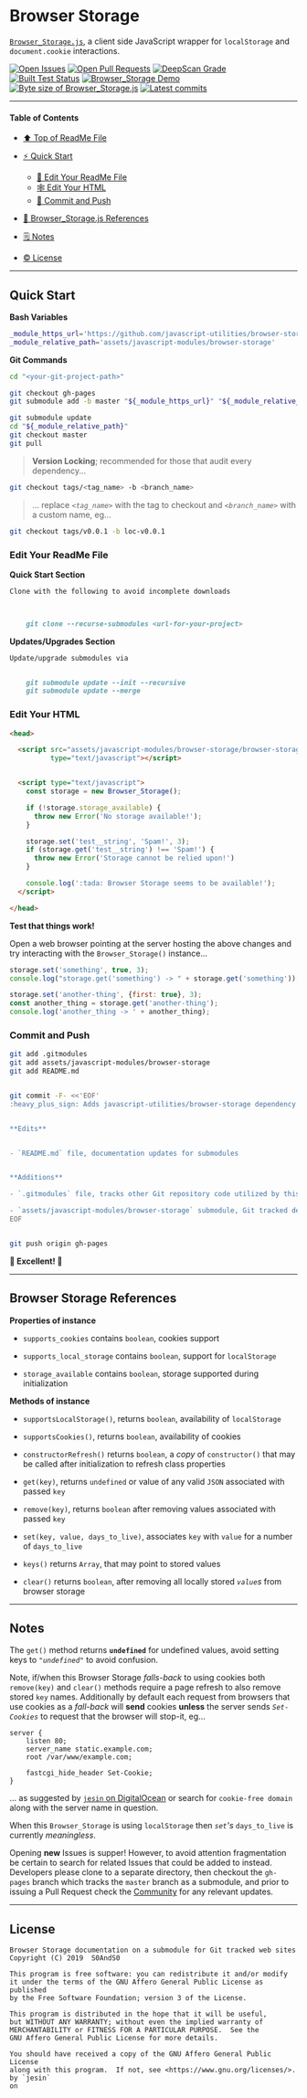 # Browser Storage
[heading__title]:
  #browser-storage
  "&#x2B06; Top of this page"


[`Browser_Storage.js`][browser_storage__master__source_code], a client side JavaScript wrapper for `localStorage` and `document.cookie` interactions.


[![Open Issues][badge__issues__browser_storage]][issues__browser_storage] [![Open Pull Requests][badge__pull_requests__browser_storage]][pull_requests__browser_storage] [![DeepScan Grade][badge__deepscan__browser_storage]][deepscan__browser_storage] [![Built Test Status][badge__travis_ci__browser_storage]][travis_ci__browser_storage] [![Browser_Storage Demo][badge__demo__browser_storage]][demo__browser_storage] [![Byte size of Browser_Storage.js][badge__master__browser_storage__source_code]][browser_storage__master__source_code] [![Latest commits][badge__commits__browser_storage__master]][commits__browser_storage__master]


------


#### Table of Contents


- [&#x2B06; Top of ReadMe File][heading__title]

- [&#9889; Quick Start][heading__quick_start]

  - [:memo: Edit Your ReadMe File][heading__edit_your_readme_file]
  - [&#x1F578; Edit Your HTML][heading__edit_your_html]
  - [:floppy_disk: Commit and Push][heading__commit_and_push]

- [:scroll: Browser_Storage.js References][heading__api_references]

- [&#x1F5D2; Notes][notes]

- [:copyright: License][heading__license]


------


## Quick Start
[heading__quick_start]:
  #quick-start
  "&#9889; ...well as quick as it may get with things like this"


**Bash Variables**


```Bash
_module_https_url='https://github.com/javascript-utilities/browser-storage.git'
_module_relative_path='assets/javascript-modules/browser-storage'
```


**Git Commands**


```Bash
cd "<your-git-project-path>"

git checkout gh-pages
git submodule add -b master "${_module_https_url}" "${_module_relative_path}"

git submodule update
cd "${_module_relative_path}"
git checkout master
git pull
```


> **Version Locking**; recommended for those that audit every dependency...


```Bash
git checkout tags/<tag_name> -b <branch_name>
```


> ... replace _`<tag_name>`_ with the tag to checkout and _`<branch_name>`_ with a custom name, eg...


```Bash
git checkout tags/v0.0.1 -b loc-v0.0.1
```


### Edit Your ReadMe File
[heading__edit_your_readme_file]:
  #edit-your-readme-file
  "&#X1F4DD; Suggested additions so everyone has a good time with submodules"


**Quick Start Section**


```MarkDown
Clone with the following to avoid incomplete downloads



    git clone --recurse-submodules <url-for-your-project>
```


**Updates/Upgrades Section**


```MarkDown
Update/upgrade submodules via


    git submodule update --init --recursive
    git submodule update --merge
```


### Edit Your HTML
[heading__edit_your_html]:
  #edit-your-html
  "&#x1F578; Source and utilize Browser_Storage features"


```HTML
<head>

  <script src="assets/javascript-modules/browser-storage/browser-storage.js"
          type="text/javascript"></script>


  <script type="text/javascript">
    const storage = new Browser_Storage();

    if (!storage.storage_available) {
      throw new Error('No storage available!');
    }

    storage.set('test__string', 'Spam!', 3);
    if (storage.get('test__string') !== 'Spam!') {
      throw new Error('Storage cannot be relied upon!')
    }

    console.log(':tada: Browser Storage seems to be available!');
  </script>

</head>
```


**Test that things work!**


Open a web browser pointing at the server hosting the above changes and try interacting with the `Browser_Storage()` instance...


```JavaScript
storage.set('something', true, 3);
console.log("storage.get('something') -> " + storage.get('something'));

storage.set('another-thing', {first: true}, 3);
const another_thing = storage.get('another-thing');
console.log('another_thing -> ' + another_thing);
```


### Commit and Push
[heading__commit_and_push]:
  #commit-and-push
  "&#x1F4BE; And congratulate yourself on not having to write something similar!"



```Bash
git add .gitmodules
git add assets/javascript-modules/browser-storage
git add README.md


git commit -F- <<'EOF'
:heavy_plus_sign: Adds javascript-utilities/browser-storage dependency


**Edits**


- `README.md` file, documentation updates for submodules


**Additions**

- `.gitmodules` file, tracks other Git repository code utilized by this project

- `assets/javascript-modules/browser-storage` submodule, Git tracked dependency
EOF


git push origin gh-pages
```


**:tada: Excellent! :tada:**


___


## Browser Storage References
[heading__api_references]:
  #browser-storage-references
  "&#x1F4DC;"


**Properties of instance**


- `supports_cookies` contains `boolean`, cookies support

- `supports_local_storage` contains `boolean`, support for `localStorage`

- `storage_available` contains `boolean`, storage supported during initialization


**Methods of instance**


- `supportsLocalStorage()`, returns `boolean`, availability of `localStorage`

- `supportsCookies()`, returns `boolean`, availability of cookies

- `constructorRefresh()` returns `boolean`, a _copy_ of `constructor()` that may be called after initialization to refresh class properties

- `get(key)`, returns `undefined` or value of any valid `JSON` associated with passed `key`

- `remove(key)`, returns `boolean` after removing values associated with passed `key`

- `set(key, value, days_to_live)`, associates `key` with `value` for a number of `days_to_live`

- `keys()` returns `Array`, that may point to stored values

- `clear()` returns `boolean`, after removing all locally stored _`value`s_ from browser storage


___


## Notes
[notes]:
  #notes
  "&#x1F5D2; Additional notes and links that may be worth clicking in the future"


The `get()` method returns **`undefined`** for undefined values, avoid setting keys to _`"undefined"`_ to avoid confusion.


Note, if/when this Browser Storage _falls-back_ to using cookies both `remove(key)` and `clear()` methods require a page refresh to also remove stored `key` names. Additionally by default each request from browsers that use cookies as a _fall-back_ will **send** cookies **unless** the server sends _`Set-Cookies`_ to request that the browser will stop-it, eg...


```
server {
    listen 80;
    server_name static.example.com;
    root /var/www/example.com;

    fastcgi_hide_header Set-Cookie;
}
```


... as suggested by [`jesin` on DigitalOcean][digital_ocean__nginx_cookie_free_headers] or search for `cookie-free domain` along with the server name in question.


When this `Browser_Storage` is using `localStorage` then _`set`'s_ `days_to_live` is currently _meaningless_.


Opening **new** Issues is supper! However, to avoid attention fragmentation be certain to search for related Issues that could be added to instead. Developers please clone to a separate directory, then checkout the `gh-pages` branch which tracks the `master` branch as a submodule, and prior to issuing a Pull Request check the [Community][browser_storage__community] for any relevant updates.


___


## License
[heading__license]:
  #license
  "&#x00A9; Legal bits of Open Source software"


```
Browser Storage documentation on a submodule for Git tracked web sites
Copyright (C) 2019  S0AndS0

This program is free software: you can redistribute it and/or modify
it under the terms of the GNU Affero General Public License as published
by the Free Software Foundation; version 3 of the License.

This program is distributed in the hope that it will be useful,
but WITHOUT ANY WARRANTY; without even the implied warranty of
MERCHANTABILITY or FITNESS FOR A PARTICULAR PURPOSE.  See the
GNU Affero General Public License for more details.

You should have received a copy of the GNU Affero General Public License
along with this program.  If not, see <https://www.gnu.org/licenses/>.
by `jesin`
on
```



[digital_ocean__nginx_cookie_free_headers]:
  https://www.digitalocean.com/community/questions/how-to-set-up-nginx-cookie-free-headers
  "&#x1F517; DigitalOcean &#x1F517; How to set-up Nginx cookie free headers?"


[badge__deepscan__browser_storage]:
  https://deepscan.io/api/teams/4392/projects/6156/branches/49668/badge/grade.svg

[deepscan__browser_storage]:
  https://deepscan.io/dashboard#view=project&tid=4392&pid=6156&bid=49668
  "&#x1F916; All hail our robot overloads!"


[badge__travis_ci__browser_storage]:
  https://img.shields.io/travis/javascript-utilities/browser-storage/gh-pages.svg

[travis_ci__browser_storage]:
  https://travis-ci.com/javascript-utilities/browser-storage
  "&#x1F6E0; Automated tests with Jest and build logs"



[organization__master__readme__submodules]:
  https://github.com/javascript-utilities/.github/blob/master/README.md#submodules
  "&#9851; The hows, whys, and what fores submodules from Git are used"


[badge__commits__browser_storage__master]:
  https://img.shields.io/github/last-commit/javascript-utilities/browser-storage/master.svg

[commits__browser_storage__master]:
  https://github.com/javascript-utilities/browser-storage/commits/master
  "&#x1F4DD; History of changes on this branch"



[browser_storage__community]:
  https://github.com/javascript-utilities/browser-storage/community



[badge__demo__browser_storage]:
  https://img.shields.io/website/https/javascript-utilities.github.io/browser-storage/index.html.svg?down_color=darkorange&down_message=Offline&label=Demo&logo=Demo%20Site&up_color=success&up_message=Online

[demo__browser_storage]:
  https://javascript-utilities.github.io/browser-storage/index.html
  "&#x1F52C; Open a console to interact with `storage` instance; no clone required for tests!"


[badge__issues__browser_storage]:
  https://img.shields.io/github/issues/javascript-utilities/browser-storage.svg

[issues__browser_storage]:
  https://github.com/javascript-utilities/browser-storage/issues
  "&#x2622; Search for and _bump_ existing issues or open new issues for project maintainer to address."


[badge__pull_requests__browser_storage]:
  https://img.shields.io/github/issues-pr/javascript-utilities/browser-storage.svg

[pull_requests__browser_storage]:
  https://github.com/javascript-utilities/browser-storage/pulls
  "&#x1F3D7; Pull Request friendly, though please check the Community guidelines"



[badge__master__browser_storage__source_code]:
  https://img.shields.io/github/size/javascript-utilities/browser-storage/browser-storage.js.svg?label=Browser_Storage.js

[browser_storage__master__source_code]:
  https://github.com/javascript-utilities/browser-storage/blob/master/browser-storage.js
  "&#x2328; Project source, one JavaScript file with ~108 lines of actionable code!"
